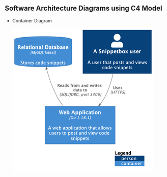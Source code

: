 ## Software Architecture Diagrams using C4 Model
  - Container Diagram


    ![C4_Container](/c4/C4_Container/C4_Container.png "C4_Container")
